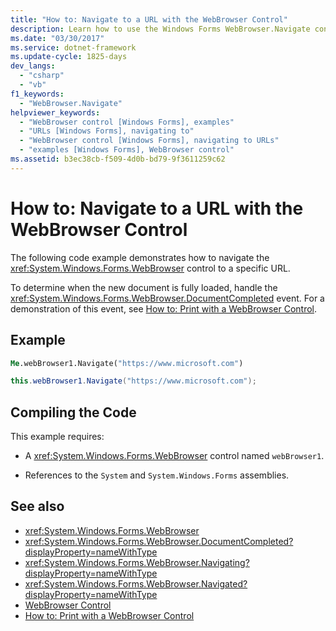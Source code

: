 ```yaml
---
title: "How to: Navigate to a URL with the WebBrowser Control"
description: Learn how to use the Windows Forms WebBrowser.Navigate control to navigate to a specific URL. Also learn how to determine when the new document is loaded.
ms.date: "03/30/2017"
ms.service: dotnet-framework
ms.update-cycle: 1825-days
dev_langs:
  - "csharp"
  - "vb"
f1_keywords:
  - "WebBrowser.Navigate"
helpviewer_keywords:
  - "WebBrowser control [Windows Forms], examples"
  - "URLs [Windows Forms], navigating to"
  - "WebBrowser control [Windows Forms], navigating to URLs"
  - "examples [Windows Forms], WebBrowser control"
ms.assetid: b3ec38cb-f509-4d0b-bd79-9f3611259c62
---
```

# How to: Navigate to a URL with the WebBrowser Control

The following code example demonstrates how to navigate the <xref:System.Windows.Forms.WebBrowser> control to a specific URL.

To determine when the new document is fully loaded, handle the <xref:System.Windows.Forms.WebBrowser.DocumentCompleted> event. For a demonstration of this event, see [How to: Print with a WebBrowser Control](how-to-print-with-a-webbrowser-control.md).

## Example

```vb
Me.webBrowser1.Navigate("https://www.microsoft.com")
```

```csharp
this.webBrowser1.Navigate("https://www.microsoft.com");
```

## Compiling the Code

This example requires:

- A <xref:System.Windows.Forms.WebBrowser> control named `webBrowser1`.

- References to the `System` and `System.Windows.Forms` assemblies.

## See also

- <xref:System.Windows.Forms.WebBrowser>
- <xref:System.Windows.Forms.WebBrowser.DocumentCompleted?displayProperty=nameWithType>
- <xref:System.Windows.Forms.WebBrowser.Navigating?displayProperty=nameWithType>
- <xref:System.Windows.Forms.WebBrowser.Navigated?displayProperty=nameWithType>
- [WebBrowser Control](webbrowser-control-windows-forms.md)
- [How to: Print with a WebBrowser Control](how-to-print-with-a-webbrowser-control.md)
